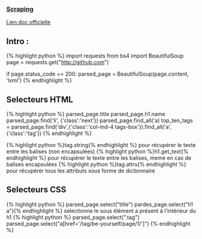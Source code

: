 ### [Scraping](index.md)

[Lien doc officielle](https://www.crummy.com/software/BeautifulSoup/bs4/doc/)

## Intro :
{% highlight python %} 
import requests
from bs4 import BeautifulSoup
page = requests.get("http://github.com")

if page.status_code == 200:
    parsed_page = BeautifulSoup(page.content, 'lxml')
{% endhighlight %}

## Selecteurs HTML
{% highlight python %}
parsed_page.title
parsed_page.h1.name
parsed_page.find('li', {'class':'next'})
parsed_page.find_all('a)
top_ten_tags = parsed_page.find('div',{'class':'col-md-4 tags-box'}).find_all('a',{'class':'tag'})
{% endhighlight %}

{% highlight python %}tag.string{% endhighlight %} pour récupérer le texte entre les balises (non encapsulées)
{% highlight python %}h1.get_text{% endhighlight %} pour récupérer le texte entre les balises, meme en cas de balises encapsulées
{% highlight python %}tag.attrs{% endhighlight %} pour récupérer tous les attributs sous forme de dictionnaire


## Selecteurs CSS
{% highlight python %}
parsed_page.select("title")
pardes_page.select("h1 a"){% endhighlight %} selectionne le sous élément a présent à l'intérieur du h1 {% highlight python %}
parsed_page.select(".tag")
parsed_page.select("a[href='/tag/be-yourself/page/1/']")
{% endhighlight %}
